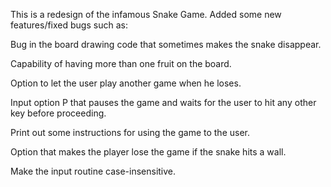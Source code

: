 This is a redesign of the infamous Snake Game. Added some new features/fixed bugs such as: 

Bug in the board drawing code that sometimes makes the snake disappear.

Capability of having more than one fruit on the board.

Option to let the user play another game when he loses.

Input option P that pauses the game and waits for the user to hit any other key before proceeding.

Print out some instructions for using the game to the user.

Option that makes the player lose the game if the snake hits a wall.

Make the input routine case-insensitive.

